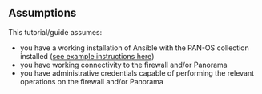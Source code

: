 ## Assumptions

This tutorial/guide assumes:

- you have a working installation of Ansible with the PAN-OS collection installed ([see example instructions here](./tutorials/setup.mdx))
- you have working connectivity to the firewall and/or Panorama
- you have administrative credentials capable of performing the relevant operations on the firewall and/or Panorama
